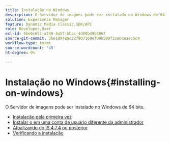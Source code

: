 ```yaml
---
title: Instalação no Windows
description: O Servidor de imagens pode ser instalado no Windows de 64 bits.
solution: Experience Manager
feature: Dynamic Media Classic,SDK/API
role: Developer,User
exl-id: 6be6c651-a240-4a57-bbac-4d00b49b3867
source-git-commit: 3be1d948ac22f907169ef09b509f1cebceaec5c4
workflow-type: tm+mt
source-wordcount: '45'
ht-degree: 0%

---
```


# Instalação no Windows{#installing-on-windows}

O Servidor de imagens pode ser instalado no Windows de 64 bits.

* [Instalação pela primeira vez](t-first-time-installation-win.md)
* [Instalar o em uma conta de usuário diferente da   administrador](t-diff-account-win.md)
* [Atualizando do IS 4.7.4 ou posterior](t-update-win.md)
* [Verificando a instalação](t-verify-win.md)
